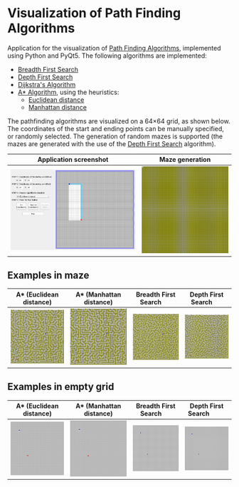 # Visualization of Path Finding Algorithms

Application for the visualization of [Path Finding Algorithms](https://en.wikipedia.org/wiki/Pathfinding#Algorithms),
implemented using Python and PyQt5. The following algorithms are implemented:

- [Breadth First Search](https://en.wikipedia.org/wiki/Breadth-first_search)
- [Depth First Search](https://en.wikipedia.org/wiki/Depth-first_search)
- [Dijkstra's Algorithm](https://en.wikipedia.org/wiki/Dijkstra%27s_algorithm)
- [A* Algorithm](https://en.wikipedia.org/wiki/A*_search_algorithm), using the heuristics:
    - [Euclidean distance](https://en.wikipedia.org/wiki/Euclidean_distance)
    - [Manhattan distance](https://en.wikipedia.org/wiki/Taxicab_geometry)

The pathfinding algorithms are visualized on a 64×64 grid, as shown below. The coordinates of the start and ending
points can be manually specified, or randomly selected. The generation of random mazes is supported (the mazes are
generated with the use of the [Depth First Search](https://en.wikipedia.org/wiki/Depth-first_search) algorithm).

|             Application screenshot             |                Maze generation                |
|:----------------------------------------------:|:---------------------------------------------:|
| ![ Demo screenshot](demos/demo_screenshot.png) | ![Maze generation](demos/generating_maze.gif) |

## Examples in maze

|                A* (Euclidean distance)                |                A* (Manhattan distance)                |             Breadth First Search &nbsp; &nbsp; &nbsp;       |             Depth First Search &nbsp; &nbsp; &nbsp;     |
|:-----------------------------------------------------:|:-----------------------------------------------------:|:-------------------------------------------:|:-----------------------------------------:|
| ![A* (Manhattan distance)](demos/a_star_euc_maze.gif) | ![A* (Euclidean distance)](demos/a_star_man_maze.gif) | ![Breadth First Search](demos/bfs_maze.gif) | ![Depth First Search](demos/dfs_maze.gif) |

## Examples in empty grid

|                A* (Euclidean distance)                |                A* (Manhattan distance)                |             Breadth First Search`   `       |             Depth First Search`     `     |
|:-----------------------------------------------------:|:-----------------------------------------------------:|:-------------------------------------------:|:-----------------------------------------:|
| ![A* (Manhattan distance)](demos/a_star_euc.gif)      | ![A* (Euclidean distance)](demos/a_star_man.gif)      | ![Breadth First Search](demos/bfs.gif)      | ![Depth First Search](demos/dfs.gif)      |
